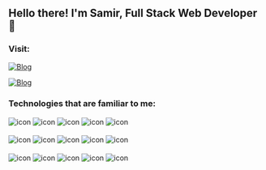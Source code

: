<h2 >Hello there! I'm Samir, Full Stack Web Developer 🙂</h2>
<h3>Visit:</h3>

[![Blog](https://img.shields.io/website-up-down-green-red/http/monip.org.svg)](https://samirls.github.io/samirlaguardia/)

[![Blog](https://img.shields.io/badge/LinkedIn-0077B5?style=for-the-badge&logo=linkedin&logoColor=white)](https://www.linkedin.com/in/samir-laguardia/)

### Technologies that are familiar to me:
<div style="display: inline_block">
  <img align="center" alt="icon" src="https://img.shields.io/badge/HTML5-E34F26?style=for-the-badge&logo=html5&logoColor=white" />
  <img align="center" alt="icon" src="https://img.shields.io/badge/CSS3-1572B6?style=for-the-badge&logo=css3&logoColor=white" />
  <img align="center" alt="icon" src="https://img.shields.io/badge/JavaScript-F7DF1E?style=for-the-badge&logo=javascript&logoColor=black" />
  <img align="center" alt="icon" src="https://img.shields.io/badge/TypeScript-007ACC?style=for-the-badge&logo=typescript&logoColor=white" />
  <img align="center" alt="icon" src="https://img.shields.io/badge/React-20232A?style=for-the-badge&logo=react&logoColor=61DAFB" />
</div><br/>
<div style="display: inline_block">
  <img align="center" alt="icon" src="https://img.shields.io/badge/React_Native-20232A?style=for-the-badge&logo=react&logoColor=61DAFB" />
  <img align="center" alt="icon" src="https://img.shields.io/badge/Java-ED8B00?style=for-the-badge&logo=openjdk&logoColor=white" />
  <img align="center" alt="icon" src="https://img.shields.io/badge/Spring-6DB33F?style=for-the-badge&logo=spring&logoColor=white" />
  <img align="center" alt="icon" src="https://img.shields.io/badge/Ubuntu-E95420?style=for-the-badge&logo=ubuntu&logoColor=white" />
  <img align="center" alt="icon" src="https://img.shields.io/badge/Node.js-43853D?style=for-the-badge&logo=node.js&logoColor=white" />
</div><br/>
<div style="display: inline_block">
  <img align="center" alt="icon" src="https://img.shields.io/badge/MongoDB-4EA94B?style=for-the-badge&logo=mongodb&logoColor=white" />
  <img align="center" alt="icon" src="https://img.shields.io/badge/PostgreSQL-316192?style=for-the-badge&logo=postgresql&logoColor=white" />
  <img align="center" alt="icon" src="https://img.shields.io/badge/Oracle-F80000?style=for-the-badge&logo=Oracle&logoColor=white" />
  <img align="center" alt="icon" src="https://img.shields.io/badge/GIT-E44C30?style=for-the-badge&logo=git&logoColor=white" />
  <img align="center" alt="icon" src="https://img.shields.io/badge/GitHub-100000?style=for-the-badge&logo=github&logoColor=white" />
</div><br/>
